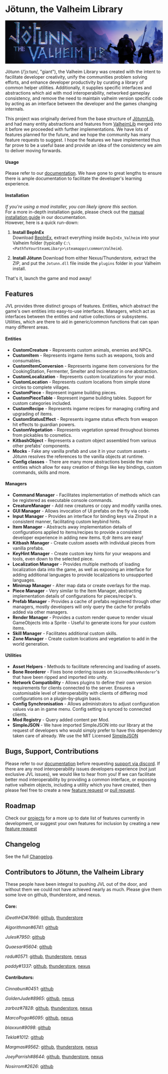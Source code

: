 ﻿# Jötunn, the Valheim Library
![Banner](JotunnLib/Documentation/images/banner.png)

Jötunn (/ˈjɔːtʊn/, "giant"), the Valheim Library was created with the intent to facilitate developer creativity, unify the communities problem solving efforts, and enhance developer productivity by curating a library of common helper utilities. Additionally, it supplies specific interfaces and abstractions which aid with mod interoperability, networked gameplay consistency, and remove the need to maintain valheim version specific code by acting as an interface between the developer and the games changing internals.

This project was originally derived from the base structure of [JötunnLib](https://github.com/jotunnlib/jotunnlib), and had many entity abstractions and features from [ValheimLib](https://github.com/Valheim-Modding/ValheimLib) merged into it before we proceeded with further implementations. We have lots of features planned for the future, and we hope the community has many feature requests to suggest. I hope the features we have implemented thus far prove to be a useful base and provide an idea of the consistency we aim to deliver moving forwards.

#### Usage
Please refer to our [documentation](https://valheim-modding.github.io/Jotunn/). We have gone to great lengths to ensure there is ample documentation to facilitate the developer's learning experience.

#### Installation
_If you're using a mod installer, you can likely ignore this section._  
For a more in-depth installation guide, please check out the [manual installation guide](https://valheim-modding.github.io/Jotunn/guides/installation.html) in our documentation.  
However, here is a quick run-down:

1. **Install BepInEx**  
Download [BepInEx](https://valheim.thunderstore.io/package/denikson/BepInExPack_Valheim/), extract everything inside `BepInEx_Valheim` into your Valheim folder (typically `C:\<PathToYourSteamLibary>\steamapps\common\Valheim`).

3. **Install Jötunn**
Download from either Nexus/Thunderstore, extract the ZIP, and put the `Jotunn.dll` file inside the `plugins` folder in your Valheim install.

That's it, launch the game and mod away!

## Features
JVL provides three distinct groups of features. Entities, which abstract the game's own entities into easy-to-use interfaces. Managers, which act as interfaces between the entities and native collections or subsystems. Utilities, which are there to aid in generic/common functions that can span many different areas.

#### Entities
- **CustomCreature** - Represents custom animals, enemies and NPCs.
- **CustomItem** - Represents ingame items such as weapons, tools and consumables.
- **CustomItemConversion** - Represents ingame item conversions for the CookingStation, Fermenter, Smelter and Incinerator in one abstraction.
- **CustomLocalization** - Represents custom localizations for your mod.
- **CustomLocation** - Represents custom locations from simple stone circles to complete villages.
- **CustomPiece** - Represent ingame building pieces.
- **CustomPieceTable** - Represent ingame building tables. Support for custom categories included.
- **CustomRecipe** - Represents ingame recipes for managing crafting and upgrading of items.
- **CustomStatusEffect** - Represents ingame status effects from weapon hit effects to guardian powers.
- **CustomVegetation** - Represents vegetation spread throughout biomes from pickables to cosmetics.
- **KitbashObject** - Represents a custom object assembled from various other prefabs' components.
- **Mocks** - Fake any vanilla prefab and use it in your custom assets - Jötunn resolves the references to the vanilla objects at runtime.
- **Config classes** - There are many more abstractions beside the main entities which allow for easy creation of things like key bindings, custom commands, skills and more.

#### Managers
- **Command Manager** - Facilitates implementation of methods which can be registered as executable console commands.
- **CreatureManager** - Add new creatures or copy and modify vanilla ones.
- **GUI Manager** - Allows invocation of UI prefabs on the fly via code.
- **Input Manager** - Provides an interface for binding keys via ZInput in a consistent manner, facilitating custom keybind hints.
- **Item Manager** - Abstracts away implementation details of configurations applied to items/recipes to provide a consistent developer experience in adding new items. tl;dr items are easy!
- **Kitbash Manager** - Create custom assets with individual pieces from vanilla prefabs.
- **KeyHint Manager** - Create custom key hints for your weapons and tools, even down to the selected piece.
- **Localization Manager** - Provides multiple methods of loading localization data into the game, as well as exposing an interface for adding additional languages to provide localizations to unsupported languages.
- **Minimap Manager** - Alter map data or create overlays for the map.
- **Piece Manager** - Very similar to the Item Manager, abstracting implementation details of configurations for pieces/recipe's.
- **Prefab Manager** - Provides a cache of prefabs registered through other managers, mostly developers will only query the cache for prefabs added via other managers.
- **Render Manager** - Provides a custom render queue to render visual GameObjects into a Sprite - Useful to generate icons for your custom items.
- **Skill Manager** - Facilitates additional custom skills.
- **Zone Manager** - Create custom locations and vegetation to add in the world generation.

#### Utilities
- **Asset Helpers** - Methods to facilitate referencing and loading of assets.
- **Bone Reorderer** - Fixes bone ordering issues on `SkinnedMeshRenderer`'s that have been ripped and imported into unity.
- **Network Compatibility** - Allows plugins to define their own version requirements for clients connected to the server. Ensures a customisable level of interoperability with clients of differing mod configurations on a plugin-by-plugin basis.
- **Config Synchronisation** - Allows administrators to adjust configuration values via an in game menu. Config setting is synced to connected clients.
- **Mod Registry** - Query added content per Mod.
- **SimpleJSON** - We have imported SimpleJSON into our library at the request of developers who would simply prefer to have this dependency taken care of already. We use the MIT Licensed [SimpleJSON](https://simplejson.readthedocs.io/en/latest/)

## Bugs, Support, Contributions
Please refer to our [documentation](https://valheim-modding.github.io/Jotunn/) before requesting [support via discord](https://discord.gg/DdUt6g7gyA). If there are any mod interoperability issues developers experience (not just exclusive JVL issues), we would like to hear from you! If we can facilitate better mod interoperability by providing a common interface, or exposing native valheim objects, including a utility which you have created, then please feel free to create a new [feature request](https://github.com/Valheim-Modding/Jotunn/issues/new?assignees=&labels=&template=feature_request.md&title=%5BFEATURE%5D) or [pull request](https://github.com/Valheim-Modding/Jotunn/pulls).

## Roadmap
Check our [projects](https://github.com/Valheim-Modding/Jotunn/projects) for a more up to date list of features currently in development, or suggest your own features for inclusion by creating a new [feature request](https://github.com/Valheim-Modding/Jotunn/issues/new?assignees=&labels=&template=feature_request.md&title=%5BFEATURE%5D)

## Changelog

See the full [Changelog](https://github.com/Valheim-Modding/Jotunn/blob/prod/CHANGELOG.md).

## Contributors to Jötunn, the Valheim Library

These people have been integral to pushing JVL out of the door, and without them we could not have achieved nearly as much. Please give them some love on github, thunderstore, and nexus.

#### Core:

*iDeathHD#7866*: [github](https://github.com/xiaoxiao921), [thunderstore](https://valheim.thunderstore.io/package/xiaoxiao921/)

*Algorithman#6741*: [github](https://github.com/Algorithman)

*Jules#7950*: [github](https://github.com/sirskunkalot)

*Quaesar#5604*: [github](https://github.com/RatikKapoor)

*radu#0571*: [github](https://github.com/raduschirliu), [thunderstore](https://valheim.thunderstore.io/package/radu/), [nexus](https://www.nexusmods.com/users/112072898)

*paddy#1337*: [github](https://github.com/paddywaan), [thunderstore](https://valheim.thunderstore.io/package/paddywan/), [nexus](https://valheim.thunderstore.io/package/ValheimModding/)

#### Contributors:

*Cinnabun#0451*: [github](https://github.com/capnbubs)

*GoldenJude#8965*: [github](https://github.com/GoldenJude), [nexus](https://www.nexusmods.com/users/48864143?tab=user+files)

*zarboz#7828*: [github](https://github.com/sbtoonz), [thunderstore](https://valheim.thunderstore.io/package/sbtoonz/), [nexus](https://www.nexusmods.com/users/4057483)

*MarcoPogo#6095*: [github](https://github.com/MathiasDecrock), [nexus](https://www.nexusmods.com/users/3030830?tab=user+files)

*blaxxun#9098*: [github](https://github.com/blaxxun-boop)

*Tekla#1012*: [github](https://github.com/T3kla/ValMods/wiki)

*Margmas#9562*: [github](https://github.com/MSchmoecker), [thunderstore](https://valheim.thunderstore.io/package/MSchmoecker/), [nexus](https://www.nexusmods.com/users/111418768)

*JoeyParrish#8644*: [github](https://github.com/joeyparrish), [thunderstore](https://valheim.thunderstore.io/package/joeyparrish/), [nexus](https://www.nexusmods.com/users/128211453)

*Nosirrom#2626*: [github](https://github.com/donchad)